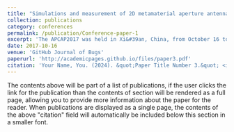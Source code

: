 ```yaml
---
title: "Simulations and measurement of 2D metamaterial aperture antenna"
collection: publications
category: conferences
permalink: /publication/Conference-paper-1
excerpt: 'The APCAP2017 was held in Xi&#39an, China, from October 16 to 19, 2017.'
date: 2017-10-16
venue: 'GitHub Journal of Bugs'
paperurl: 'http://academicpages.github.io/files/paper3.pdf'
citation: 'Your Name, You. (2024). &quot;Paper Title Number 3.&quot; <i>GitHub Journal of Bugs</i>. 1(3).'
---
```


The contents above will be part of a list of publications, if the user clicks the link for the publication than the contents of section will be rendered as a full page, allowing you to provide more information about the paper for the reader. When publications are displayed as a single page, the contents of the above "citation" field will automatically be included below this section in a smaller font.

